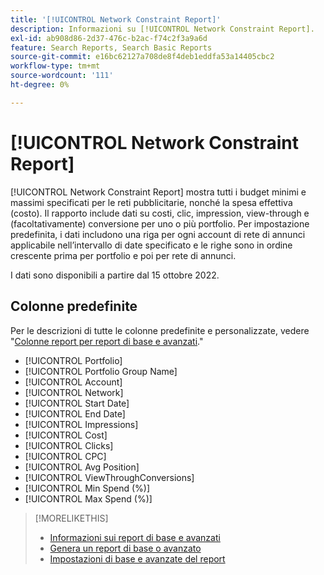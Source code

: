 ```yaml
---
title: '[!UICONTROL Network Constraint Report]'
description: Informazioni su [!UICONTROL Network Constraint Report].
exl-id: ab908d86-2d37-476c-b2ac-f74c2f3a9a6d
feature: Search Reports, Search Basic Reports
source-git-commit: e16bc62127a708de8f4deb1eddfa53a14405cbc2
workflow-type: tm+mt
source-wordcount: '111'
ht-degree: 0%

---
```


# [!UICONTROL Network Constraint Report]

[!UICONTROL Network Constraint Report] mostra tutti i budget minimi e massimi specificati per le reti pubblicitarie, nonché la spesa effettiva (costo). Il rapporto include dati su costi, clic, impression, view-through e (facoltativamente) conversione per uno o più portfolio. Per impostazione predefinita, i dati includono una riga per ogni account di rete di annunci applicabile nell’intervallo di date specificato e le righe sono in ordine crescente prima per portfolio e poi per rete di annunci.

I dati sono disponibili a partire dal 15 ottobre 2022.<!-- [Later: You can view data for the previous NN days.] -->

## Colonne predefinite

Per le descrizioni di tutte le colonne predefinite e personalizzate, vedere &quot;[Colonne report per report di base e avanzati](basic-advanced-report-columns.md).&quot;

* [!UICONTROL Portfolio]
* [!UICONTROL Portfolio Group Name]
* [!UICONTROL Account]
* [!UICONTROL Network]
* [!UICONTROL Start Date]
* [!UICONTROL End Date]
* [!UICONTROL Impressions]
* [!UICONTROL Cost]
* [!UICONTROL Clicks]
* [!UICONTROL CPC]
* [!UICONTROL Avg Position]
* [!UICONTROL ViewThroughConversions]
* [!UICONTROL Min Spend (%)]
* [!UICONTROL Max Spend (%)]

>[!MORELIKETHIS]
>
>* [Informazioni sui report di base e avanzati](basic-advanced-report-about.md)
>* [Genera un report di base o avanzato](basic-advanced-report-generate.md)
>* [Impostazioni di base e avanzate del report](basic-advanced-report-settings.md)
